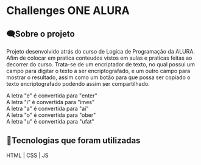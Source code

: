 # Challenges ONE ALURA

## 🗨Sobre o projeto

Projeto desenvolvido atrás do curso de Logica de Programação da ALURA. Afim de colocar em pratica conteudos vistos em aulas e praticas feitas ao decorrer do curso. Trata-se de um encriptador de texto, no qual possui um campo para digitar o texto a ser encriptografado, e um outro campo para mostrar o resultado, assim como um botão para que possa ser copiado o texto encriptografado podendo assim ser compartilhado.

A letra "e" é convertida para "enter" <br>
A letra "i" é convertida para "imes" <br>
A letra "a" é convertida para "ai" <br>
A letra "o" é convertida para "ober" <br>
A letra "u" é convertida para "ufat" <br>

## 🌟Tecnologias que foram utilizadas

HTML | CSS | JS
